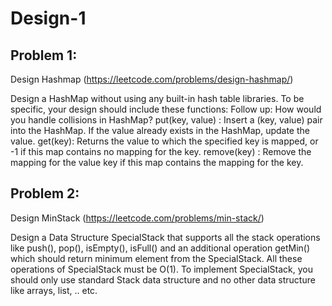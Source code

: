 # Design-1

## Problem 1:
Design Hashmap (https://leetcode.com/problems/design-hashmap/)


Design a HashMap without using any built-in hash table libraries. To be specific, your design should include these functions: Follow up: How would you handle collisions in HashMap? put(key, value) : Insert a (key, value) pair into the HashMap. If the value already exists in the HashMap, update the value. get(key): Returns the value to which the specified key is mapped, or -1 if this map contains no mapping for the key. remove(key) : Remove the mapping for the value key if this map contains the mapping for the key.



## Problem 2:
Design MinStack (https://leetcode.com/problems/min-stack/)

Design a Data Structure SpecialStack that supports all the stack operations like push(), pop(), isEmpty(), isFull() and an additional operation getMin() which should return minimum element from the SpecialStack. All these operations of SpecialStack must be O(1). To implement SpecialStack, you should only use standard Stack data structure and no other data structure like arrays, list, .. etc.



